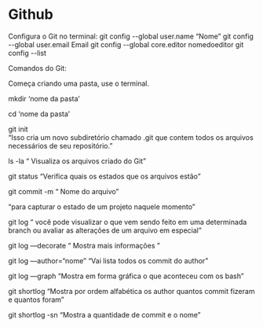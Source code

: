 # Github
Configura o Git no terminal:
git config --global user.name “Nome”
git config --global user.email Email
git config --global core.editor nomedoeditor
git config --list

Comandos do Git:

Começa criando uma pasta, use o terminal.

mkdir ‘nome da pasta’

cd ‘nome da pasta’

git init      
“Isso cria um novo subdiretório chamado .git que contem todos os arquivos necessários de seu repositório.”

ls -la 
“ Visualiza os arquivos criado do Git”

git status 
“Verifica quais os estados que os arquivos estão”

git commit -m “ Nome do arquivo” 

“para capturar o estado de um projeto naquele momento”

git log 
“ você pode visualizar o que vem sendo feito em uma determinada branch ou avaliar as alterações de um arquivo em especial”

git log —decorate
“ Mostra mais informações ” 

git log —author=“nome”
“Vai lista todos os commit do author”

git log —graph
“Mostra em forma gráfica o que aconteceu com os bash”

git shortlog 
“Mostra por ordem alfabética os author quantos commit fizeram e quantos foram”

git shortlog -sn
“Mostra a quantidade de commit e o nome”
